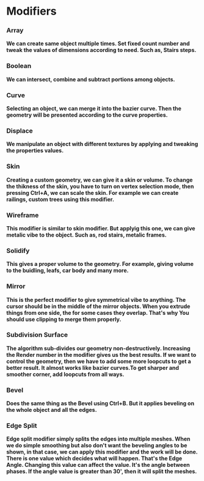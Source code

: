 # Modifiers


### Array
**We can create same object multiple times. Set fixed count number and tweak the values of dimensions according to need. Such as, Stairs steps.**

### Boolean
**We can intersect, combine and subtract portions among objects.**

### Curve
**Selecting an object, we can merge it into the bazier curve. Then the geometry will be presented according to the curve properties.**

### Displace
**We manipulate an object with different textures by applying and tweaking the properties values.**

### Skin
**Creating a custom geometry, we can give it a skin or volume. To change the thikness of the skin, you have to turn on vertex selection mode, then pressing Ctrl+A, we can scale the skin. For example we can create railings, custom trees using this modifier.**

### Wireframe
**This modifier is similar to skin modifier. But applyig this one, we can give metalic vibe to the object. Such as, rod stairs, metalic frames.**

### Solidify
**This gives a proper volume to the geometry. For example, giving volume to the buidling, leafs, car body and many more.**

### Mirror
**This is the perfect modifier to give symmetrical vibe to anything. The cursor should be in the middle of the mirror objects. When you extrude things from one side, the for some cases they overlap. That's why You should use clipping to merge them properly.**


### Subdivision Surface
**The algorithm sub-divides our geometry non-destructively. Increasing the Render number in the modifier gives us the best results. If we want to control the geometry, then we have to add some more loopcuts to get a better result. It almost works like bazier curves.To get sharper and smoother corner, add loopcuts from all ways.**


### Bevel
**Does the same thing as the Bevel using Ctrl+B. But it applies beveling on the whole object and all the edges.**


### Edge Split
**Edge split modifier simply splits the edges into multiple meshes. When we do simple smoothing but also don't want the beveling angles to be shown, in that case, we can apply this modifier and the work will be done. There is one value which decides what will happen. That's the Edge Angle. Changing this value can affect the value. It's the angle between phases. If the angle value is greater than 30', then it will split the meshes.**

